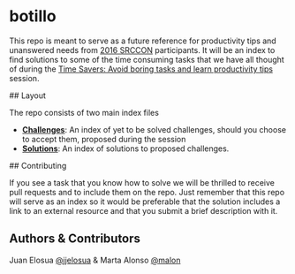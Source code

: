 # botillo

This repo is meant to serve as a future reference for productivity tips and unanswered needs from [2016 SRCCON](http://srccon.org/) participants. It will be an index to find solutions to some of the time consuming tasks that we have all thought of during the [Time Savers: Avoid boring tasks and learn productivity tips](http://schedule.srccon.org/#_session-tips-tricks) session.

## Layout

The repo consists of two main index files

* **[Challenges](challenges.md)**: An index of yet to be solved challenges, should you choose to accept them, proposed during the session
* **[Solutions](unsolved.md)**: An index of solutions to proposed challenges.

## Contributing

If you see a task that you know how to solve we will be thrilled to receive pull requests and to include them on the repo. Just remember that this repo will serve as an index so it would be preferable that the solution includes a link to an external resource and that you submit a brief description with it.

## Authors & Contributors

Juan Elosua [@jjelosua](https://github.com/jjelosua) & Marta Alonso [@malon](https://github.com/malon)
